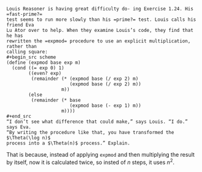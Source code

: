     Louis Reasoner is having great difficulty do- ing Exercise 1.24. His =fast-prime?=
    test seems to run more slowly than his =prime?= test. Louis calls his friend Eva
    Lu Ator over to help. When they examine Louis’s code, they find that he has
    rewritten the =expmod= procedure to use an explicit multiplication, rather than
    calling square:
    #+begin_src scheme
    (define (expmod base exp m)
      (cond ((= exp 0) 1)
            ((even? exp)
             (remainder (* (expmod base (/ exp 2) m)
                           (expmod base (/ exp 2) m))
                        m))
            (else
             (remainder (* base
                           (expmod base (- exp 1) m))
                        m))))
    #+end_src
    “I don’t see what difference that could make,” says Louis. “I do.” says Eva.
    “By writing the procedure like that, you have transformed the $\Theta(\log n)$
    process into a $\Theta(n)$ process.” Explain.

That is because, instead of applying `expmod` and then multiplying the result by itself, now it is calculated twice, so insted of $n$ steps, it uses $n^2$.

